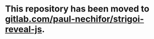 # This repository has been moved to [gitlab.com/paul-nechifor/strigoi-reveal-js](http://gitlab.com/paul-nechifor/strigoi-reveal-js).